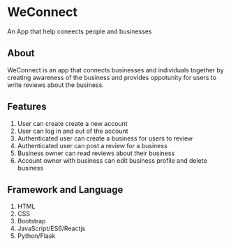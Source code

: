 # WeConnect
An App that help coneects people and businesses

## About

WeConnect is an app that connects businesses and individuals together by creating awareness of the business and provides oppotunity for users to write reviews about the business.

## Features

  1. User can create create a new account
  2. User can log in and out of the account
  3. Authenticated user can create a business for users to review
  4. Authenticated user can post a review for a business
  5. Business owner can read reviews about their business
  6. Account owner with business can edit business profile and delete business

## Framework and Language

 1. HTML
 2. CSS
 3. Bootstrap
 4. JavaScript/ES6/Reactjs
 5. Python/Flask

